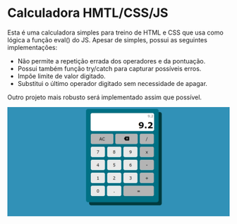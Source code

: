 # Calculadora HMTL/CSS/JS

Esta é uma calculadora simples para treino de HTML e CSS que usa como lógica a função eval() do JS.
Apesar de simples, possui as seguintes implementações:

- Não permite a repetição errada dos operadores e da pontuação.
- Possui também função try/catch para capturar possíveis erros.
- Impõe limite de valor digitado.
- Substitui o último operador digitado sem necessidade de apagar.

Outro projeto mais robusto será implementado assim que possível.

![imagem](./img/calculadora-js.jpg)
